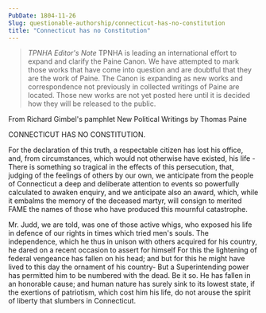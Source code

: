 ```yaml
---
PubDate: 1804-11-26
Slug: questionable-authorship/connecticut-has-no-constitution
title: "Connecticut has no Constitution"
---
```


> *TPNHA Editor's Note*
> TPNHA is leading an international effort to expand and clarify the
> Paine Canon. We have attempted to mark those works that have come into
> question and are doubtful that they are the work of Paine. The Canon
> is expanding as new works and correspondence not previously in
> collected writings of Paine are located. Those new works are not yet
> posted here until it is decided how they will be released to the
> public.

From Richard Gimbel's pamphlet New Political Writings by Thomas Paine

CONNECTICUT HAS NO CONSTITUTION.

For the declaration of this truth, a respectable citizen has lost his office, and, from circumstances, which would not otherwise have existed, his life - There is something so tragical in the effects of this persecution, that, judging of the feelings of others by our own, we anticipate from the people of Connecticut a deep and deliberate attention to events so powerfully calculated to awaken enquiry, and we anticipate also an award, which, while it embalms the memory of the deceased martyr, will consign to merited FAME the names of those who have produced this mournful catastrophe.

Mr. Judd, we are told, was one of those active whigs, who exposed his life in defence of our rights in times which tried men's souls. The independence, which he thus in unison with others acquired for his country, he dared on a recent occasion to assert for himself For this the lightening of federal vengeance has fallen on his head; and but for this he might have lived to this day the ornament of his country- But a Superintending power has permitted him to be numbered with the dead. Be it so. He has fallen in an honorable cause; and human nature has surely sink to its lowest state, if the exertions of patriotism, which cost him his life, do not arouse the spirit of liberty that slumbers in Connecticut.
